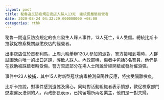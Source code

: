 ```yaml
---
layout: post
title: 秘魯違反防疫規定夜店人踩人13死　總統促嚴懲經營者
date: 2020-08-24 04:32:29.000000000 +08:00
categories: rthk
---
```


秘魯一間違反防疫規定的夜店發生人踩人事件，13人死亡，6人受傷。總統比斯卡拉敦促檢察機關嚴懲夜店的經營者。

出事夜店位於首都利馬，上周六晚舉辦120人參加的派對，警方接報到場時，人群試圖湧向唯一的出口逃跑，導致人踩人。內政部稱，傷者中包括3名警員，他們是在救助被踩踏者時受傷。警方否認部分在場人士所說曾經開槍或發射催淚彈。

事件中23人被捕，其中15人對新型冠狀病毒檢測呈陽性反應，將接受隔離檢疫。

比斯卡拉說，對事件感到遺憾及痛心，同時對活動組織者表示憤怒，敦促檢察部門懲處違反法例的人。內政部長表示，已拘留場所兩名業主，他們是一對夫婦。
